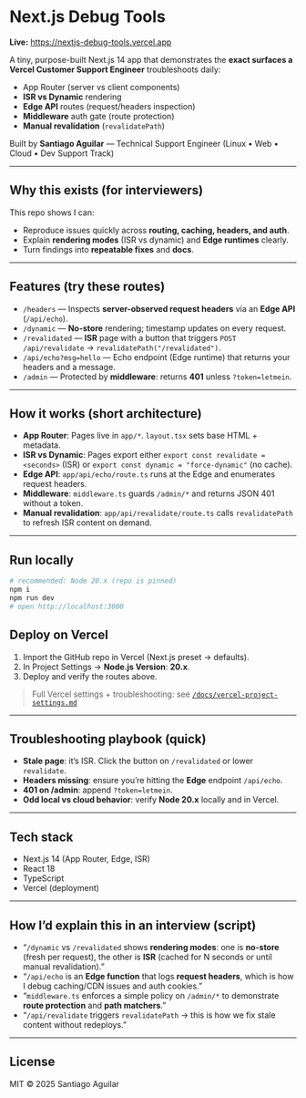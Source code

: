 # Next.js Debug Tools

**Live:** https://nextjs-debug-tools.vercel.app  

A tiny, purpose-built Next.js 14 app that demonstrates the **exact surfaces a Vercel Customer Support Engineer** troubleshoots daily:

- App Router (server vs client components)
- **ISR vs Dynamic** rendering
- **Edge API** routes (request/headers inspection)
- **Middleware** auth gate (route protection)
- **Manual revalidation** (`revalidatePath`)

Built by **Santiago Aguilar** — Technical Support Engineer (Linux • Web • Cloud • Dev Support Track)

---

## Why this exists (for interviewers)

This repo shows I can:
- Reproduce issues quickly across **routing, caching, headers, and auth**.
- Explain **rendering modes** (ISR vs dynamic) and **Edge runtimes** clearly.
- Turn findings into **repeatable fixes** and **docs**.

---

## Features (try these routes)

- `/headers` — Inspects **server-observed request headers** via an **Edge API** (`/api/echo`).
- `/dynamic` — **No-store** rendering; timestamp updates on every request.
- `/revalidated` — **ISR** page with a button that triggers `POST /api/revalidate` → `revalidatePath("/revalidated")`.
- `/api/echo?msg=hello` — Echo endpoint (Edge runtime) that returns your headers and a message.
- `/admin` — Protected by **middleware**: returns **401** unless `?token=letmein`.

---

## How it works (short architecture)

- **App Router**: Pages live in `app/*`. `layout.tsx` sets base HTML + metadata.  
- **ISR vs Dynamic**: Pages export either `export const revalidate = <seconds>` (ISR) or `export const dynamic = "force-dynamic"` (no cache).  
- **Edge API**: `app/api/echo/route.ts` runs at the Edge and enumerates request headers.  
- **Middleware**: `middleware.ts` guards `/admin/*` and returns JSON 401 without a token.  
- **Manual revalidation**: `app/api/revalidate/route.ts` calls `revalidatePath` to refresh ISR content on demand.

---

## Run locally

```bash
# recommended: Node 20.x (repo is pinned)
npm i
npm run dev
# open http://localhost:3000
````

## Deploy on Vercel

1. Import the GitHub repo in Vercel (Next.js preset → defaults).
2. In Project Settings → **Node.js Version**: **20.x**.
3. Deploy and verify the routes above.

> Full Vercel settings + troubleshooting: see [`/docs/vercel-project-settings.md`](./docs/vercel-project-settings.md)

---

## Troubleshooting playbook (quick)

* **Stale page**: it’s ISR. Click the button on `/revalidated` or lower `revalidate`.
* **Headers missing**: ensure you’re hitting the **Edge** endpoint `/api/echo`.
* **401 on /admin**: append `?token=letmein`.
* **Odd local vs cloud behavior**: verify **Node 20.x** locally and in Vercel.

---

## Tech stack

* Next.js 14 (App Router, Edge, ISR)
* React 18
* TypeScript
* Vercel (deployment)

---

## How I’d explain this in an interview (script)

* “`/dynamic` vs `/revalidated` shows **rendering modes**: one is **no-store** (fresh per request), the other is **ISR** (cached for N seconds or until manual revalidation).”
* “`/api/echo` is an **Edge function** that logs **request headers**, which is how I debug caching/CDN issues and auth cookies.”
* “`middleware.ts` enforces a simple policy on `/admin/*` to demonstrate **route protection** and **path matchers**.”
* “`/api/revalidate` triggers `revalidatePath` → this is how we fix stale content without redeploys.”

---

## License

MIT © 2025 Santiago Aguilar
